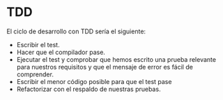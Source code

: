 # TDD

El ciclo de desarrollo con TDD sería el siguiente:
- Escribir el test.
- Hacer que el compilador pase.
- Ejecutar el test y comprobar que hemos escrito una prueba relevante para nuestros requisitos y que el mensaje de error es fácil de comprender.
- Escribir el menor código posible para que el test pase
- Refactorizar con el respaldo de nuestras pruebas.